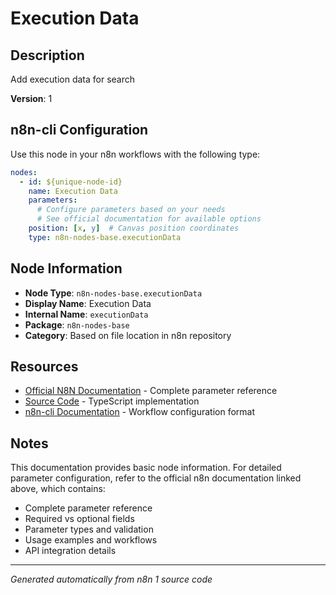 # Execution Data

## Description

Add execution data for search

**Version**: 1

## n8n-cli Configuration

Use this node in your n8n workflows with the following type:

```yaml
nodes:
  - id: ${unique-node-id}
    name: Execution Data
    parameters:
      # Configure parameters based on your needs
      # See official documentation for available options
    position: [x, y]  # Canvas position coordinates
    type: n8n-nodes-base.executionData
```

## Node Information

- **Node Type**: `n8n-nodes-base.executionData`
- **Display Name**: Execution Data
- **Internal Name**: `executionData`
- **Package**: `n8n-nodes-base`
- **Category**: Based on file location in n8n repository

## Resources

- [Official N8N Documentation](https://docs.n8n.io/integrations/builtin/app-nodes/n8n-nodes-base.executiondata/) - Complete parameter reference
- [Source Code](https://github.com/n8n-io/n8n/blob/master/packages/nodes-base/nodes/ExecutionData/ExecutionData.node.ts) - TypeScript implementation
- [n8n-cli Documentation](https://github.com/edenreich/n8n-cli) - Workflow configuration format

## Notes

This documentation provides basic node information. For detailed parameter configuration, 
refer to the official n8n documentation linked above, which contains:

- Complete parameter reference
- Required vs optional fields
- Parameter types and validation
- Usage examples and workflows
- API integration details

---
*Generated automatically from n8n 1 source code*

